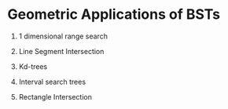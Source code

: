 # Geometric Applications of BSTs

1. 1 dimensional range search
2. Line Segment Intersection

3. Kd-trees

4. Interval search trees
5. Rectangle Intersection
